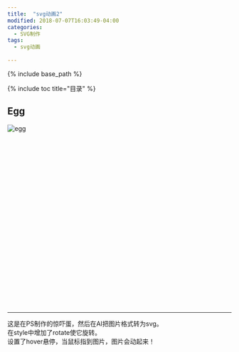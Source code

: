 ```yaml
---
title:  "svg动画2"
modified: 2018-07-07T16:03:49-04:00
categories: 
  - SVG制作
tags:
  - svg动画
  
---
```


{% include base_path %}

{% include toc title="目录" %}

## Egg

<head>
  <meta charset="UTF-8">
  <style>

	.flipper-object {
	  position: absolute;
	  transition: transform 5s;
	  transform-style: perserve-sd; 
	}
	.flipper:hover .flipper-vertical {
	    transform: rotateX(360deg) rotateY(-360deg) scaleX(1) scaleY(1) translateX(-180px) translateY(-166px) scale(2);
	    }	
   	    
  </style>
</head>

<body>
<div class="flipper">
    <span class="flipper-object flipper-vertical">
       <span class="panel front"><img src="https://gitee.com/NFUNM071/minimal-mistakes/raw/master/images/egg.svg" alt="egg"></span>
       <span class="panel back"></span>
    </span>
<br>
<br>
<br>
<br>
<br>
<br>
<br>
<br>
<br>
<br>
<br>
<br>
<br>
<br>
<br>
<br>
<br>
<br>
<br>
<br>
<br>
<br>
<br>
<br>
</div>
</body>

***
这是在PS制作的惊吓蛋，然后在AI把图片格式转为svg。
<br>
在style中增加了rotate使它旋转。
<br>
设置了hover悬停，当鼠标指到图片，图片会动起来！